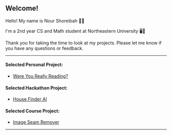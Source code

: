 ## Welcome!

Hello! My name is Nour Shoreibah 👋🏼

I'm a 2nd year CS and Math student at Northeastern University 🖥️📘

Thank you for taking the time to look at my projects. Please let me know if you have any questions or feedback.
____
#### Selected Personal Project:
- [Were You Really Reading?](https://github.com/nourshoreibah/ai_quiz_generator)
#### Selected Hackathon Project:
- [House Finder AI](https://github.com/nourshoreibah/House-Finder-AI)
#### Selected Course Project:
- [Image Seam Remover](https://github.com/nourshoreibah/Image-Seam-Remover)
____
<!--
**nourshoreibah/nourshoreibah** is a ✨ _special_ ✨ repository because its `README.md` (this file) appears on your GitHub profile.

Here are some ideas to get you started:

- 🔭 I’m currently working on ...
- 🌱 I’m currently learning ...
- 👯 I’m looking to collaborate on ...
- 🤔 I’m looking for help with ...
- 💬 Ask me about ...
- 📫 How to reach me: ...
- 😄 Pronouns: ...
- ⚡ Fun fact: ...
-->
